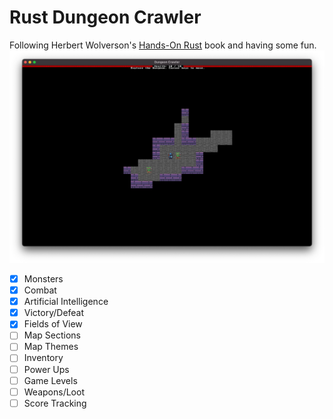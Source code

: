 # Rust Dungeon Crawler
Following Herbert Wolverson's [Hands-On Rust](https://pragprog.com/titles/hwrust/hands-on-rust/) book and having some fun.
![Gameplay Screenshot](/images/gameplay.png)

- [x] Monsters
- [x] Combat
- [x] Artificial Intelligence
- [x] Victory/Defeat
- [x] Fields of View
- [ ] Map Sections
- [ ] Map Themes
- [ ] Inventory
- [ ] Power Ups
- [ ] Game Levels
- [ ] Weapons/Loot
- [ ] Score Tracking

